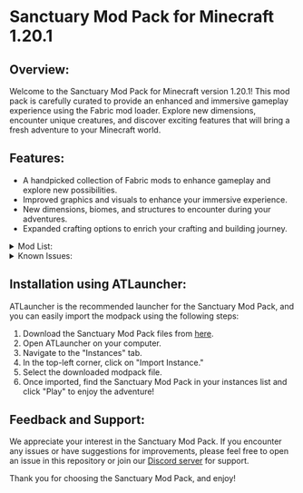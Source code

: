 # Sanctuary Mod Pack for Minecraft 1.20.1

## Overview:
Welcome to the Sanctuary Mod Pack for Minecraft version 1.20.1! This mod pack is carefully curated to provide an enhanced and immersive gameplay experience using the Fabric mod loader. Explore new dimensions, encounter unique creatures, and discover exciting features that will bring a fresh adventure to your Minecraft world.

## Features:
- A handpicked collection of Fabric mods to enhance gameplay and explore new possibilities.
- Improved graphics and visuals to enhance your immersive experience.
- New dimensions, biomes, and structures to encounter during your adventures.
- Expanded crafting options to enrich your crafting and building journey.

<details>
  <summary>Mod List:</summary>
  
Sure, here are the mods listed alphabetically:

- ad_astra-fabric-1.20.1-1.15.2.jar
- ae2wtlib-15.0.1-beta.jar
- aero-2.0.0-fabric.jar
- air_compatibility-1.4.0.jar
- ajunk-trinkets-1.20-1.1.0.jar
- akashic-1.20.1-fabric-1.8.7.jar
- allthetrims-3.1.1-fabric+1.20.1.jar
- almostunified-fabric-1.20.1-0.5.0.jar
- alternate-current-mc1.20-1.7.0.jar
- animal_feeding_trough-1.0.3+1.20.1.jar
- appleskin-fabric-mc1.20-2.5.0.jar
- appliedenergistics2-fabric-15.0.4-beta.jar
- architectury-9.1.10-fabric.jar
- armorunder-0.2.0.jar
- asrielinthedark-1.20-2.0.0.jar
- auudio_fabric_1.0.3_MC_1.20.jar
- axolotl-item-fix-1.1.7.jar
- badpackets-fabric-0.4.1.jar
- balm-fabric-1.20-7.0.4.jar
- BarteringStation-v8.0.0-1.20.1-Fabric.jar
- bclib-3.0.11.jar
- better-end-4.0.8.jar
- better-nether-9.0.8.jar
- better-than-mending-1.3.0.jar
- betterbeds-1.3.0-1.19.3.jar
- bettercombat-fabric-1.7.2+1.20.1.jar
- betterfpsdist-fabric-1.20.1-3.7.jar
- bettersmithingtable-v1.0.0-fabric-1.20.jar
- betterstats-2.10.3+1.20.1.jar
- betterthirdperson-fabric-1.20-1.9.0.jar
- blahaj-fabric-1.20.0-0.3.2.jar
- blockrunner-v8.0.0-1.20.1-fabric.jar
- blur-3.1.0.jar
- boat-item-view-fabric-1.20.1-0.0.5.jar
- boatbreakfix-universal-1.0.11.jar
- bomd-1.7.1-1.20.jar
- botarium-fabric-1.20.1-2.1.2.jar
- buildguide-1.20-0.3.3.jar
- caracal-1.20-2.3.3.jar
- cardinal-components-api-5.2.1.jar
- carrier-1.12.0.jar
- carryon-fabric-1.20.1-2.1.1.2.jar
- cat_jam-1.1.3.jar
- cc-tweaked-1.20.1-fabric-1.106.1.jar
- chat_heads-0.10.18-fabric-1.20.jar
- cherishedworlds-fabric-6.1.1+1.20.1.jar
- citresewn-1.1.3+1.20.jar
- cleancut-6.0.jar
- cleanview-1.20.1-v1-fabric.jar
- clickadv-fabric-1.20.1-3.2.jar
- cloth-config-11.1.106-fabric.jar
- clumps-fabric-1.20.1-12.0.0.3.jar
- collective-1.20.1-6.65.jar
- combatroll-fabric-1.2.1+1.20.1.jar
- comforts-fabric-6.3.3+1.20.1.jar
- connectivity-fabric-1.20.1-4.4.jar
- continuity-3.0.0-beta.2+1.20.jar
- controlling-fabric-1.20.1-12.0.2.jar
- craterlib-fabric-1.20-1.0.1.jar
- creativecore_fabric_v2.10.28_mc1.20.1.jar
- creeperoverhaul-3.0.1-fabric.jar
- cristellib-1.1.1-fabric.jar
- croptopia-1.20.1-fabric-2.3.2.jar
- ctov-3.3.2.jar
- dawn-5.0.0.jar
- debugify-1.20.1+2.0.jar
- diagonal_fences-v8.0.0-1.20.1-fabric.jar
- disablecustomworldsadvice-4.1.jar
- do-a-barrel-roll-3.0.1+1.20-fabric.jar
- doapi-1.2.4-fabric.jar
- doubledoors-1.20.1-5.0.jar
- drippyloadingscreen_fabric_2.2.2_mc_1.20-1.20.1.jar
- dummmmmmy-1.20-1.7.9-fabric.jar
- dungeons-and-taverns-v2.1.3 [Fabric].jar
- dungeonsarise-1.20.1-2.1.56.1-fabric-release.jar
- easyanvils-v8.0.0-1.20.1-fabric.jar
- easymagic-v8.0.0-1.20.1-fabric.jar
- eating-animation-1.9.4+1.20.jar
- entity_model_features_fabric_1.20-0.2.13.jar
- entity_texture_features_fabric_1.20-4.4.4.jar
- entityculling-fabric-1.6.2-mc1.20.jar
- explorations-fabric-1.20.1-1.5.1.jar
- explorify-v1.3.0-mc1.20u1.20.1.jar
- extraorigins-1.20-1.jar
- fabric-api-0.85.0+1.20.1.jar
- fabric-end-remastered-5.2.3.jar
- fabric-language-kotlin-1.10.0+kotlin.1.9.0.jar
- fabric-seasons-2.2.1+1.20.jar
- fabric-seasons-croptopia-2.2.2-compat-1.0.jar
- fabric-seasons-extras-1.2-beta+1.20.jar
- fallingleaves-1.15.1+1.20.1.jar
- fallingtree-1.20.1-4.2.0.jar
- fancymenu_fabric_2.14.7-3_mc_1.20.jar
- farsight-fabric-1.20.1-3.7.jar
- ferritecore-6.0.0-fabric.jar
- figura-0.1.11.20.1.jar
- fishontheline-1.20.1-3.0.jar
- fm_audio_extension_fabric_1.1.1_mc_1.20.jar
- forgeconfigapiport-v8.0.0-1.20.1-fabric.jar
- forgeconfigscreens-v8.0.0-1.20.1-fabric.jar
- friendsandfoes-beekeeperhut-fabric-mc1.20-1.3.0.jar
- friendsandfoes-fabric-mc1.20.1-1.9.3.jar
- frostiful-0.8.jar
- geckolib-fabric-1.20.1-4.2.1.jar
- geophilic-v2.0.0-mc1.20u1.20.1.jar
- grass_overhaul-fabric-23.06.09_mc1.20.jar
- graves-3.0.0-beta.4+1.20.1.jar
- handcrafted-fabric-1.20-2.3.2.jar
- highlight-fabric-1.20.jar
- icarus-1.16.jar
- iceberg-1.20.1-fabric-1.1.11.jar
- idwtialsimmoedm-0.2.0+1.20.jar
- immediatelyfast-1.1.16+1.20.1.jar
- indium-1.0.21+mc1.20.1.jar
- inventorysorter-1.9.0-1.20.jar
- invhud.fabric.1.20-3.4.15.jar
- iris-mc1.20-1.6.4.jar
- ironchests-5.0.2-fabric.jar
- item_obliterator-fabric-mc1.20-1.3.0.jar
- jade-1.20-fabric-11.2.2.jar
- jamlib-0.6.0+1.20.jar
- kleeslabs-fabric-1.20-15.0.0.jar
- konkrete_fabric_1.6.1_mc_1.20.jar
- krypton-0.2.3.jar
- lazy-language-loader-0.3.3.jar
- leavesbegone-v8.0.0-1.20.1-fabric.jar
- legendarytooltips-1.20.1-fabric-1.4.3.jar
- letmedespawn-fabric-1.20-1.1.0.jar
- letsdo-vinery-fabric-1.4.1.jar
- litematica-fabric-1.20.1-0.15.3.jar
- lithium-fabric-mc1.20.1-0.11.2.jar
- log-begone-fabric-1.20.1-1.0.8.jar
- lootr-1.20-0.7.29.75.jar
- magnumtorch-v8.0.0-1.20.1-fabric.jar
- malilib-fabric-1.20.1-0.16.1.jar
- mavapi-1.1.1-mc1.20.jar
- mavm-1.2.4-mc1.20.jar
- mcda-5.0.0.jar
- mcdw-8.0.3.jar
- memoryleakfix-fabric-1.17+-1.1.1.jar
- midnightlib-fabric-1.4.1.jar
- mindfuldarkness-v8.0.0-1.20.1-fabric.jar
- mixintrace-1.1.1+1.17.jar
- modelfix-1.14-fabric.jar
- modernfix-fabric-5.2.5+mc1.20.1.jar
- modmenu-2.0.17.jar
- modmenu-7.0.1.jar
- moonlight-1.20-2.6.1-fabric.jar
- more-totems-mod-2.15.0.jar
- moreculling-1.20-0.18.1.jar
- moremobvariants-fabric+1.20-1.2.2.jar
- mousetweaks-fabric-mc1.20-2.25.jar
- mutantmonsters-v8.0.2-1.20.1-fabric.jar
- neruina-1.1.1-fabric+1.20.jar
- netherchested-v8.0.1-1.20.1-fabric.jar
- netherdepthsupgrade-fabric-3.0.1-1.20.jar
- netherportalfix-fabric-1.20-13.0.0.jar
- nicer-skies-1.2.1+1.20.1.jar
- nochatreports-fabric-1.20.1-v2.2.2.jar
- noseenotick-2.0.0-1.20.1.jar
- notenoughanimations-fabric-1.6.4-mc1.20.jar
- open-parties-and-claims-fabric-1.20.1-0.19.0.jar
- origins-1.20.1-1.10.0.jar
- origins-plus-plus-2.1.1.jar
- overflowingbars-v8.0.0-1.20.1-fabric.jar
- owo-lib-0.11.1+1.20.jar
- oxidized-1.8.2.jar
- pehkui-3.7.7+1.14.4-1.20.1.jar
- philips-ruins1.20.1-1.4[fabric].jar
- pickupnotifier-v8.0.0-1.20.1-fabric.jar
- ping-wheel-1.3.1-fabric-1.20.1.jar
- player-animation-lib-fabric-1.0.2-rc1+1.20.jar
- plushie-mod-1.2.1.jar
- polished-1.20-4.2.jar
- polished-basalt-1.20-0.2.0.jar
- polished-blackstone-1.20-0.2.0.jar
- portal-born-2.1.1.jar
- potato-2.6.0.jar
- prober-mod-2.0.0.jar
- progresstweaker-fabric-1.20.1-3.4.2.jar
- proper-ender-dragon-1.20-3.1.0.jar
- quark-1.20-19.1.jar
- quick_shulker-fabric-1.20-0.4.2.jar
- quivers-fabric-1.20-2.0.0.jar
- raidcraftsneak-fabric-mc1.20-1.1.0.jar
- random-fortune-fabric-1.20.1-1.6.0.jar
- randomportals-1.3.2-mc1.20.jar
- randsurf-fabric-1.20-1.4.2.jar
- randompatches-2.5.6-forge-1.17.1.jar
- randomtweaks-fabric-mc1.20-1.18.0.jar
- recyclabletools-1.20-2.2.0.jar
- redcreepers-fabric-1.20.1-1.3.2.jar
- refined-machinery-1.3.1+1.20.jar
- rei-bedrock-edition-1.20.1-1.0.0.jar
- rei-req-1.0.2.jar
- repurposed_structures-fabric-mc1.20-2.3.0.jar
- revived-shields-1.3.0.jar
- rhino-1.2.0-1.20.jar
- roughtech-1.1.1.jar
- rpg_adventurer-1.20.1-3.0.6.jar
- rpg_item-1.20.1-4.1.0.jar
- rsgauges-fabric-mc1.20-0.10.2.jar
- rtmm_fabric_1.20-0.3.8.jar
- rurkit-0.2.4-fabric-1.20.jar
- rustic-1.2.4.jar
- rustic_nether_update_1.20-1.1.4.jar
- ruthless_vanilla-2.7.2_mc_1.20.1.jar
- rxjava-fabric-1.4.5.81.jar
- sapiens-1.20.1-1.0.0.jar
- seamless_loading_screen_fabric_1.20.1_mc_1.0.0.jar
- set_banners_fabric-1.20-0.3.jar
- serverlistplus-fabric-1.20.1-2.1.2.jar
- shadyhallow-1.20.1-0.1.5.jar
- sheeplessportals-fabric-1.20-1.0.3.jar
- silentgear-2.7.0+1.20.1.jar
- silentlib-4.1.4.jar
- simpledyeablebackpacks-1.20.1-1.1.6.jar
- simplerpc-fabric-mc1.20-1.3.2.jar
- simpsoneverything-1.20.1-1.2.3.jar
- sitemodel-1.20-2.7.6.jar
- sizeadjuster-fabric-1.20.1-2.2.jar
- skin-swap-fabric-mc1.20-1.1.0.jar
- slimscreens-fabric-mc1.20-1.0.2.jar
- smoothscrolling-everywhere-1.1.4-fabric.jar
- snow-under-trees-fabric-1.1.0+1.20.jar
- sodium-extra-0.4.20+mc1.20-build.103.jar
- sodium-fabric-mc1.20-0.4.10+build.27.jar
- soulslike-weaponry-0.9.9.6-1.20-fabric.jar
- soundphysics-fabric-1.20.1-1.1.1.jar
- spark-1.10.42-fabric.jar
- StackDeobfuscator-1.3.2+fabric.4bca927.jar
- starlight-1.1.2+fabric.dbc156f.jar
- starterkit-1.20.1-5.2.jar
- Stoneworks-v8.0.0-1.20.1-Fabric.jar
- Structory_1.20.1_v1.3.2.jar
- supplementaries-1.20-2.5.18-fabric.jar
- swampier_swamps-1.20-4.0.0.jar
- TechReborn-5.8.3.jar
- TerraBlender-fabric-1.20.1-3.0.0.169.jar
- The_Graveyard_2.9.1_(FABRIC)_1.20+.jar
- thermoo-1.6.1.jar
- things-0.3.1+1.20.jar
- TinySkeletons-v8.0.0-1.20.1-Fabric.jar
- toms_storage_fabric-1.20-1.6.3.jar
- toofast-fabric-1.20-1.2.0.jar
- tooltipfix-1.1.1-1.20.jar
- Towns-and-Towers-1.11-Fabric+Forge.jar
- TradingPost-v8.0.1-1.20.1-Fabric.jar
- travelers-backpack-1.20.1-9.1.2.jar
- trinkets-3.7.0.jar
- twigs-3.1.0-fabric.jar
- ultris-v5.6.9b.jar
- unsafe-world-random-access-detector-1.1.0.jar
- VanitySlots-1.2.9.jar
- veinmining-fabric-1.2.0+1.20.1.jar
- villagernames-1.20.1-5.2.jar
- VillagersPlus_1.11_(FABRIC)_for_1.20.jar
- visuality-0.7.0+1.20.jar
- VisualWorkbench-v8.0.0-1.20.1-Fabric.jar
- windchimes-1.2.3+1.20.jar
- winterly-0.9.1+1.20.jar
- wraith-waystones-3.1.2+mc1.20.jar
- Xaeros_Minimap_23.5.0_Fabric_1.20.jar
- XaerosWorldMap_1.30.6_Fabric_1.20.jar
- YeetusExperimentus-Fabric-2.3.0-build.4+mc1.20.1.jar
- yet-another-config-lib-fabric-3.0.3+1.20.jar
- yosbr-0.1.2.jar
- YSNS-Fabric_Quilt-MC1.20-1.0.4.jar
- Zoomify-2.10.0.jar

- Total number of mods: 246
  - ...
</details>

<details>
  <summary>Known Issues:</summary>
  
  - Issue 1: Description of the issue and workaround (if applicable).
  - Issue 2: Description of the issue and workaround (if applicable).
  - ...
</details>

## Installation using ATLauncher:
ATLauncher is the recommended launcher for the Sanctuary Mod Pack, and you can easily import the modpack using the following steps:

1. Download the Sanctuary Mod Pack files from [here](https://drive.google.com/uc?id=1ZB_pE80UMPng1hU4V_OKOKwPN8oQkbGE).
2. Open ATLauncher on your computer.
3. Navigate to the "Instances" tab.
4. In the top-left corner, click on "Import Instance."
5. Select the downloaded modpack file.
6. Once imported, find the Sanctuary Mod Pack in your instances list and click "Play" to enjoy the adventure!

## Feedback and Support:
We appreciate your interest in the Sanctuary Mod Pack. If you encounter any issues or have suggestions for improvements, please feel free to open an issue in this repository or join our [Discord server](https://discord.gg/k3hcmRyacu) for support.

Thank you for choosing the Sanctuary Mod Pack, and enjoy!
